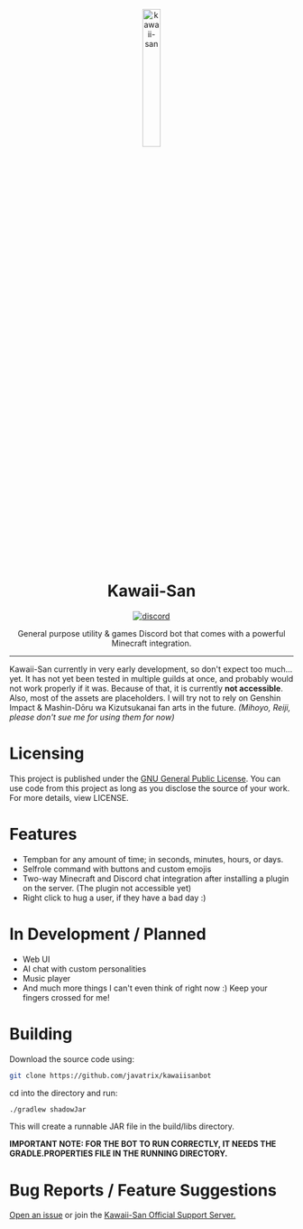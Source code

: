 <p align="center">
<img src="https://i.imgur.com/jQiqeyC.png" width="25%" alt="kawaii-san"/>
</p>

<h1 align="center">Kawaii-San</h1>

<p align="center">
  <a href="https://discord.gg/8a6x653veD">
    <img src="https://img.shields.io/badge/Discord-5865F2?style=for-the-badge&logo=discord&logoColor=white" alt="discord"/>
  </a>
</p>

<p align="center">General purpose utility & games Discord bot that comes with a powerful Minecraft integration.</p>

---

Kawaii-San currently in very early development, so don't expect too much... yet.
It has not yet been tested in multiple guilds at once, and probably would not work properly if it was. Because of that,
it is currently **not accessible**.
Also, most of the assets are placeholders. I will try not to rely on Genshin Impact & Mashin-Dōru wa Kizutsukanai
fan arts in the future.
*(Mihoyo, Reiji, please don't sue me for using them for now)*

# Licensing
This project is published under the [GNU General Public License](https://github.com/Javatrix/kawaiisanbot/blob/main/LICENSE).
You can use code from this project as long as you disclose the source of your work. For more details, view LICENSE.

# Features

- Tempban for any amount of time; in seconds, minutes, hours, or days.
- Selfrole command with buttons and custom emojis
- Two-way Minecraft and Discord chat integration after installing a plugin on the server. (The plugin not accessible yet)
- Right click to hug a user, if they have a bad day :)

# In Development / Planned

- Web UI
- AI chat with custom personalities
- Music player
- And much more things I can't even think of right now :) Keep your fingers crossed for me!

# Building

Download the source code using:

```bash
git clone https://github.com/javatrix/kawaiisanbot
```

cd into the directory and run:

```bash
./gradlew shadowJar
```

This will create a runnable JAR file in the build/libs directory.

**IMPORTANT NOTE:
FOR THE BOT TO RUN CORRECTLY, IT NEEDS THE GRADLE.PROPERTIES FILE IN THE RUNNING DIRECTORY.**

# Bug Reports / Feature Suggestions

[Open an issue](https://github.com/Javatrix/kawaiisanbot/issues) or join
the [Kawaii-San Official Support Server.](https://discord.gg/8a6x653veD)
